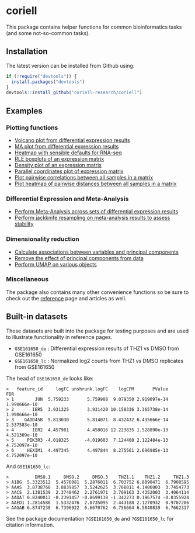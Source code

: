 # coriell

This package contains helper functions for common bioinformatics tasks (and some 
not-so-common tasks). 

## Installation

The latest version can be installed from Github using:

```R
if (!require("devtools")) {
  install.packages("devtools")
}
devtools::install_github("coriell-research/coriell")
```

## Examples

### Plotting functions

- [Volcano plot from differential expression results](https://coriell-research.github.io/coriell/reference/plot_volcano.html)
- [MA plot from differential expression results](https://coriell-research.github.io/coriell/reference/plot_md.html)
- [Heatmap with sensible defaults for RNA-seq](https://coriell-research.github.io/coriell/reference/quickmap.html)
- [RLE boxplots of an expression matrix](https://coriell-research.github.io/coriell/reference/plot_boxplot.html)
- [Density plot of an expression matrix](https://coriell-research.github.io/coriell/reference/plot_density.html)
- [Parallel coordinates plot of expression matrix](https://coriell-research.github.io/coriell/reference/plot_parallel.html)
- [Plot pairwise correlations between all samples in a matrix](https://coriell-research.github.io/coriell/reference/plot_cor_pairs.html)
- [Plot heatmap of pairwise distances between all samples in a matrix](https://coriell-research.github.io/coriell/reference/plot_dist.html)

### Differential Expression and Meta-Analysis

- [Perform Meta-Analysis across sets of differential expression results](https://coriell-research.github.io/coriell/reference/meta_de.html)
- [Perform jackknife resampling on meta-analysis results to assess stability](https://coriell-research.github.io/coriell/reference/jackknifeSE.html)

### Dimensionality reduction

- [Calculate associations between variables and principal components](https://coriell-research.github.io/coriell/reference/associate_components.html)
- [Remove the effect of principal components from data](https://coriell-research.github.io/coriell/reference/remove_components.html)
- [Perform UMAP on various objects](https://coriell-research.github.io/coriell/reference/UMAP.html)

### Miscellaneous 

The package also contains many other convenience functions so be sure to check 
out the [reference](https://coriell-research.github.io/coriell/reference/index.html) 
page and articles as well.

## Built-in datasets

These datasets are built into the package for testing purposes and are used to 
illustrate functionality in reference pages.

* `GSE161650_de` : Differential expression results of THZ1 vs DMSO from GSE161650 
* `GSE161650_lc` : Normalized log2 counts from THZ1 vs DMSO replicates from GSE161650 

The head of `GSE161650_de` looks like:

```
>   feature_id     logFC unshrunk.logFC    logCPM       PValue          FDR
> 1        JUN  5.759233       5.759908  9.079350 2.919097e-14 1.990666e-10
> 2       IER5  3.931325       3.931420 10.158336 3.365738e-14 1.990666e-10
> 3    GADD45B  5.813030       5.814071  8.432432 6.435666e-14 2.537583e-10
> 4       IER2  4.457981       4.458016 12.223835 1.528890e-13 4.521309e-10
> 5     PIK3R3 -4.018325      -4.019603  7.124408 2.122484e-13 4.752097e-10
> 6     HEXIM1  4.497345       4.497844  8.275561 2.696985e-13 4.752097e-10
```

And `GSE161650_lc`:

```
>          DMSO.1     DMSO.2     DMSO.3    THZ1.1    THZ1.2     THZ1.3
> A1BG  5.3323512  5.4576081  5.2876011  6.703752 6.8090471  6.7908595
> AAAS  3.8738768  3.8839857  3.5242625  3.768811 4.1406003  3.7454773
> AACS  2.1381539  2.3748462  2.2761971  3.769163 3.4352003  3.4064114
> AADAT 0.8240013 -0.2391457 -0.8699138 -1.342273 0.1967574 -0.8355924
> AAED1 1.2814586  1.5332476  2.0735095  2.443188 2.1270932  0.9707206
> AAGAB 6.8747238  6.7396922  6.6670762  6.756664 6.5840839  6.7662317
```

See the package documentation `?GSE161650_de` and `?GSE161650_lc` for 
citation information.
